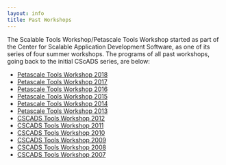 ```yaml
---
layout: info
title: Past Workshops
---
```



The Scalable Tools Workshop/Petascale Tools Workshop started as part of the Center for Scalable Application Development
Software, as one of its series of four summer workshops. The programs of all past workshops, going back to the initial CScADS
series, are below:

* [Petascale Tools Workshop 2018](http://www.paradyn.org/petascale2018)
* [Petascale Tools Workshop 2017](http://www.paradyn.org/petascale2017)
* [Petascale Tools Workshop 2016](http://www.paradyn.org/petascale2016)
* [Petascale Tools Workshop 2015](http://www.paradyn.org/petascale2015)
* [Petascale Tools Workshop 2014](http://www.paradyn.org/petascale2014)
* [Petascale Tools Workshop 2013](http://www.paradyn.org/petascale2013)
* [CSCADS Tools Workshop 2012](http://cscads.rice.edu/workshops/summer-2012/performance-tools)
* [CSCADS Tools Workshop 2011](http://cscads.rice.edu/workshops/summer-2011/performance-tools)
* [CSCADS Tools Workshop 2010](http://cscads.rice.edu/workshops/summer-2010/performance-tools)
* [CSCADS Tools Workshop 2009](http://cscads.rice.edu/workshops/summer09/performance-tools)
* [CSCADS Tools Workshop 2008](http://cscads.rice.edu/workshops/summer08/performance-tools)
* [CSCADS Tools Workshop 2007](http://cscads.rice.edu/workshops/july2007/perf-workshop-07)
